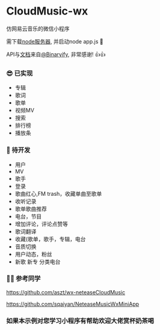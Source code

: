 # CloudMusic-wx

仿网易云音乐的微信小程序

需下载[node服务器](https://github.com/Binaryify/NeteaseCloudMusicApi), 并启动node app.js 🤣

API与[文档](https://binaryify.github.io/NeteaseCloudMusicApi/#/)来自[@Binaryify](https://github.com/Binaryify), 非常感谢! 👍👍

### 😎 已实现

* 专辑
* 歌词
* 歌单
* 视频MV
* 搜索
* 排行榜
* 播放条

### 👏 待开发

* 用户
* MV
* 歌手
* 登录
* 歌曲红心,FM trash，收藏单曲至歌单
* 收听记录
* 歌单歌曲推荐
* 电台，节目
* 增加评论，评论点赞等 
* 歌词翻译
* 收藏(歌单，歌手，专辑，电台
* 音质切换
* 用户动态，粉丝
* 新歌 新专 分类电台


### 👯‍♂️ 参考同学

https://github.com/aszt/wx-neteaseCloudMusic

https://github.com/sqaiyan/NeteaseMusicWxMiniApp





### 如果本示例对您学习小程序有帮助欢迎大佬赏杯奶茶喝


